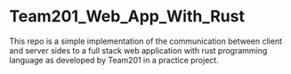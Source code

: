 # Team201_Web_App_With_Rust
This repo is a simple implementation of the communication between client and server sides to a full stack web application with rust programming language as developed by Team201 in a practice project.
